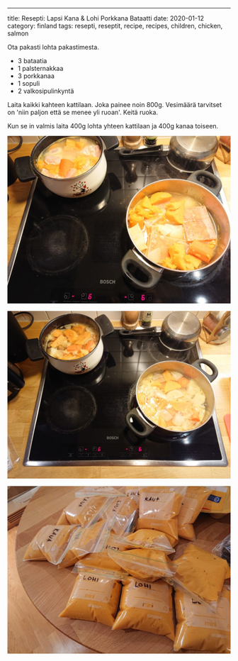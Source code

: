 ---
title: Resepti: Lapsi Kana & Lohi Porkkana Bataatti
date: 2020-01-12
category: finland
tags: resepti, reseptit, recipe, recipes, children, chicken, salmon

Ota pakasti lohta pakastimesta.

- 3 bataatia
- 1 palsternakkaa
- 3 porkkanaa
- 1 sopuli
- 2 valkosipulinkyntä

Laita kaikki kahteen kattilaan. Joka painee noin 800g. Vesimäärä tarvitset on 'niin paljon että se menee yli ruoan'. Keitä ruoka.

Kun se in valmis laita 400g lohta yhteen kattilaan ja 400g kanaa toiseen.

![boiling](images/DSC_1338-1024x768.jpg)

![still-boiling](images/DSC_1337-1024x768.jpg)

![packaged](images/DSC_1339-1024x768.jpg)
